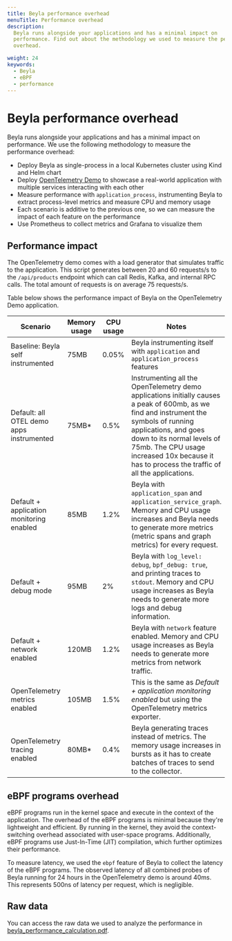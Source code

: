 ```yaml
---
title: Beyla performance overhead
menuTitle: Performance overhead
description:
  Beyla runs alongside your applications and has a minimal impact on
  performance. Find out about the methodology we used to measure the performance
  overhead.

weight: 24
keywords:
  - Beyla
  - eBPF
  - performance
---
```


# Beyla performance overhead

Beyla runs alongside your applications and has a minimal impact on performance.
We use the following methodology to measure the performance overhead:

- Deploy Beyla as single-process in a local Kubernetes cluster using Kind and
  Helm chart
- Deploy [OpenTelemetry Demo](https://opentelemetry.io/docs/demo/architecture/)
  to showcase a real-world application with multiple services interacting with
  each other
- Measure performance with `application_process`, instrumenting Beyla to extract
  process-level metrics and measure CPU and memory usage
- Each scenario is additive to the previous one, so we can measure the impact of
  each feature on the performance
- Use Prometheus to collect metrics and Grafana to visualize them

## Performance impact

The OpenTelemetry demo comes with a load generator that simulates traffic to the
application. This script generates between 20 and 60 requests/s to the
`/api/products` endpoint which can call Redis, Kafka, and internal RPC calls.
The total amount of requests is on average 75 requests/s.

Table below shows the performance impact of Beyla on the OpenTelemetry Demo
application.

| Scenario                                 | Memory usage | CPU usage | Notes                                                                                                                                                                                                                                                                                         |
| ---------------------------------------- | ------------ | --------- | --------------------------------------------------------------------------------------------------------------------------------------------------------------------------------------------------------------------------------------------------------------------------------------------- |
| Baseline: Beyla self instrumented        | 75MB         | 0.05%     | Beyla instrumenting itself with `application` and `application_process` features                                                                                                                                                                                                              |
| Default: all OTEL demo apps instrumented | 75MB\*       | 0.5%      | Instrumenting all the OpenTelemetry demo applications initially causes a peak of 600mb, as we find and instrument the symbols of running applications, and goes down to its normal levels of 75mb. The CPU usage increased 10x because it has to process the traffic of all the applications. |
| Default + application monitoring enabled | 85MB         | 1.2%      | Beyla with `application_span` and `application_service_graph`. Memory and CPU usage increases and Beyla needs to generate more metrics (metric spans and graph metrics) for every request.                                                                                                    |
| Default + debug mode                     | 95MB         | 2%        | Beyla with `log_level: debug`, `bpf_debug: true`, and printing traces to `stdout`. Memory and CPU usage increases as Beyla needs to generate more logs and debug information.                                                                                                                 |
| Default + network enabled                | 120MB        | 1.2%      | Beyla with `network` feature enabled. Memory and CPU usage increases as Beyla needs to generate more metrics from network traffic.                                                                                                                                                            |
| OpenTelemetry metrics enabled            | 105MB        | 1.5%      | This is the same as _Default + application monitoring enabled_ but using the OpenTelemetry metrics exporter.                                                                                                                                                                                  |
| OpenTelemetry tracing enabled            | 80MB\*       | 0.4%      | Beyla generating traces instead of metrics. The memory usage increases in bursts as it has to create batches of traces to send to the collector.                                                                                                                                              |

## eBPF programs overhead

eBPF programs run in the kernel space and execute in the context of the
application. The overhead of the eBPF programs is minimal because they're
lightweight and efficient. By running in the kernel, they avoid the
context-switching overhead associated with user-space programs. Additionally,
eBPF programs use Just-In-Time (JIT) compilation, which further optimizes their
performance.

To measure latency, we used the `ebpf` feature of Beyla to collect the latency
of the eBPF programs. The observed latency of all combined probes of Beyla
running for 24 hours in the OpenTelemetry demo is around 40ms. This represents
500ns of latency per request, which is negligible.

## Raw data

You can access the raw data we used to analyze the performance in
[beyla_performance_calculation.pdf](/media/pdf/beyla_performance_calculation.pdf).
